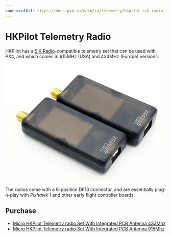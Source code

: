 ```yaml
---
canonicalUrl: https://docs.px4.io/main/ru/telemetry/hkpilot_sik_radio
---
```


# HKPilot Telemetry Radio

HKPilot has a [SiK Radio](../telemetry/sik_radio.md)-compatible telemetry set that can be used with PX4, and which comes in 915MHz (USA) and 433MHz (Europe) versions.

![HKPilot SiK Radio](../../assets/hardware/telemetry/hkpilot_telemetry_radio_v2.jpg)

The radios come with a 6-position DF13 connector, and are essentially plug-n-play with *Pixhawk 1* and other early flight controller boards.

## Purchase

* [Micro HKPilot Telemetry radio Set With Integrated PCB Antenna 433Mhz](https://hobbyking.com/en_us/micro-hkpilot-telemetry-radio-set-with-integrated-pcb-antenna-433mhz.html)
* [Micro HKPilot Telemetry radio Set With Integrated PCB Antenna 915Mhz](https://hobbyking.com/en_us/micro-hkpilot-telemetry-radio-set-with-integrated-pcb-antenna-915mhz.html)